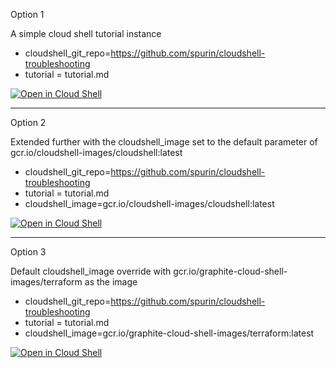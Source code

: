 Option 1

A simple cloud shell tutorial instance

 - cloudshell_git_repo=https://github.com/spurin/cloudshell-troubleshooting
 - tutorial = tutorial.md

[![Open in Cloud Shell](https://gstatic.com/cloudssh/images/open-btn.svg)](https://ssh.cloud.google.com/cloudshell/open?cloudshell_git_repo=https://github.com/spurin/cloudshell_testing.git&cloudshell_tutorial=tutorial.md)

---

Option 2

Extended further with the cloudshell_image set to the default parameter of gcr.io/cloudshell-images/cloudshell:latest

 - cloudshell_git_repo=https://github.com/spurin/cloudshell-troubleshooting
 - tutorial = tutorial.md
 - cloudshell_image=gcr.io/cloudshell-images/cloudshell:latest

[![Open in Cloud Shell](https://gstatic.com/cloudssh/images/open-btn.svg)](https://ssh.cloud.google.com/cloudshell/open?cloudshell_git_repo=https://github.com/spurin/cloudshell_testing.git&cloudshell_tutorial=tutorial.md&cloudshell_image=gcr.io/cloudshell-images/cloudshell:latest)

---

Option 3

Default cloudshell_image override with gcr.io/graphite-cloud-shell-images/terraform as the image

 - cloudshell_git_repo=https://github.com/spurin/cloudshell-troubleshooting
 - tutorial = tutorial.md
 - cloudshell_image=gcr.io/graphite-cloud-shell-images/terraform:latest

[![Open in Cloud Shell](https://gstatic.com/cloudssh/images/open-btn.svg)](https://ssh.cloud.google.com/cloudshell/open?cloudshell_git_repo=https://github.com/spurin/cloudshell_testing.git&cloudshell_tutorial=tutorial.md&cloudshell_image=gcr.io/graphite-cloud-shell-images/terraform:latest)
